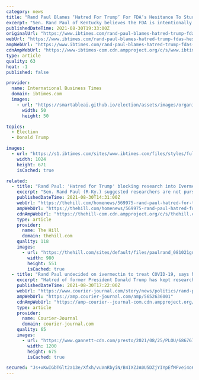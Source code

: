 ```yaml
---
category: news
title: "Rand Paul Blames ‘Hatred For Trump’ For FDA’s Hesitance To Study Ivermectin, Hydroxychloroquine"
excerpt: "Sen. Rand Paul of Kentucky believes the FDA is intentionally avoiding studies for ivermectin And hydroxychloroquine."
publishedDateTime: 2021-08-30T19:33:00Z
originalUrl: "https://www.ibtimes.com/rand-paul-blames-hatred-trump-fdas-hesitance-study-ivermectin-hydroxychloroquine-3284152"
webUrl: "https://www.ibtimes.com/rand-paul-blames-hatred-trump-fdas-hesitance-study-ivermectin-hydroxychloroquine-3284152"
ampWebUrl: "https://www.ibtimes.com/rand-paul-blames-hatred-trump-fdas-hesitance-study-ivermectin-hydroxychloroquine-3284152?amp=1"
cdnAmpWebUrl: "https://www-ibtimes-com.cdn.ampproject.org/c/s/www.ibtimes.com/rand-paul-blames-hatred-trump-fdas-hesitance-study-ivermectin-hydroxychloroquine-3284152?amp=1"
type: article
quality: 63
heat: -1
published: false

provider:
  name: International Business Times
  domain: ibtimes.com
  images:
    - url: "https://smartableai.github.io/election/assets/images/organizations/ibtimes.com-50x50.jpg"
      width: 50
      height: 50

topics:
  - Election
  - Donald Trump

images:
  - url: "https://s1.ibtimes.com/sites/www.ibtimes.com/files/styles/full/public/2020/12/09/us-senator-rand-paul-seen-in-november-has.jpg"
    width: 1024
    height: 671
    isCached: true

related:
  - title: "Rand Paul: 'Hatred for Trump' blocking research into Ivermectin as COVID-19 treatment"
    excerpt: "Sen. Rand Paul (R-Ky.) suggested researchers are not pursuing ivermectin as a possible COVID-19 treatment because of their disdain for former President Trump."
    publishedDateTime: 2021-08-30T14:31:00Z
    webUrl: "https://thehill.com/homenews/569975-rand-paul-hatred-for-trump-blocking-research-into-ivermectin"
    ampWebUrl: "https://thehill.com/homenews/569975-rand-paul-hatred-for-trump-blocking-research-into-ivermectin?amp"
    cdnAmpWebUrl: "https://thehill-com.cdn.ampproject.org/c/s/thehill.com/homenews/569975-rand-paul-hatred-for-trump-blocking-research-into-ivermectin?amp"
    type: article
    provider:
      name: The Hill
      domain: thehill.com
    quality: 118
    images:
      - url: "https://thehill.com/sites/default/files/paulrand_081021gn_lead.jpg"
        width: 980
        height: 551
        isCached: true
  - title: "Rand Paul undecided on ivermectin to treat COVID-19, says hatred of Trump hinders research"
    excerpt: "Hatred of former President Donald Trump has kept researchers from looking into the anti-parasitic drug ivermectin and other drugs to treat COVID-19, Republican Kentucky Sen. Rand Paul told constituents on Friday."
    publishedDateTime: 2021-08-30T17:22:00Z
    webUrl: "https://www.courier-journal.com/story/news/politics/rand-paul/2021/08/30/rand-paul-ivermectin-senator-undecided-on-drug-to-treat-covid/5652636001/"
    ampWebUrl: "https://amp.courier-journal.com/amp/5652636001"
    cdnAmpWebUrl: "https://amp-courier--journal-com.cdn.ampproject.org/c/s/amp.courier-journal.com/amp/5652636001"
    type: article
    provider:
      name: Courier-Journal
      domain: courier-journal.com
    quality: 65
    images:
      - url: "https://www.gannett-cdn.com/presto/2021/08/25/PLOU/68676780-4835-4d79-bc53-daea692eb138-RandPaul_01jpg.jpg?auto=webp&crop=4668,2626,x0,y428&format=pjpg&width=1200"
        width: 1200
        height: 675
        isCached: true

secured: "Js+vKwIGbTGlt2a13e/Xfxh/vuVnRbyiN/B4IXZJA0U5DZjYIYpEfMFvei4o6sMafcDKdSL4FEssRkXCNZBBT+uMSmkc+aOMLU+8L3F0bNCHP7XpCPrFvOLfZMoW2sPKqJtnYTHbRCSTIMXV5dzMLUft31M6dFrJVPQlsDFTzSx9nLCdB8gA2GoXgC3iQHHrIXJI0r67vAlHN91j+mVmUV04W+g7hfiH81tz0G22lNDsELiNGjRAwi9fyb+sa1ZsrTWVu0+Wsa3bmZboGU/nR88K9IziBUb+UKxMSL9QCQ7CnBeDX5vpiJUNsgfe2qt5yweJL2QeGqqLqH0W9RpWkmDfTPJzET0+01c7ShlXjTc=;xp8m0HWRljhwOmjG0zyGIA=="
---
```


